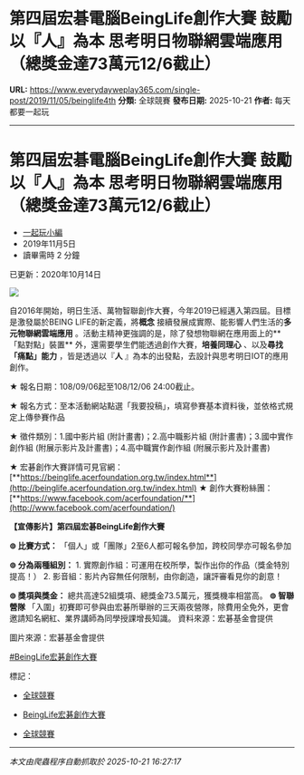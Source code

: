 # 第四屆宏碁電腦BeingLife創作大賽 鼓勵以『人』為本 思考明日物聯網雲端應用（總獎金達73萬元12/6截止）

**URL:** https://www.everydayweplay365.com/single-post/2019/11/05/beinglife4th
**分類:** 全球競賽
**發布日期:** 2025-10-21
**作者:** 每天都要一起玩

---

# 第四屆宏碁電腦BeingLife創作大賽 鼓勵以『人』為本 思考明日物聯網雲端應用（總獎金達73萬元12/6截止）

  * [一起玩小編](https://www.everydayweplay365.com/profile/7ed3b36a-475d-4d3d-b219-ead5fbbcccf1/profile)
  * 2019年11月5日
  * 讀畢需時 2 分鐘



已更新：2020年10月14日

  


![](https://static.wixstatic.com/media/d57202_86a4893de7f64ea7915a273b0471e8c3~mv2.png/v1/fill/w_85,h_32,al_c,q_85,usm_0.66_1.00_0.01,blur_2,enc_avif,quality_auto/d57202_86a4893de7f64ea7915a273b0471e8c3~mv2.png)

自2016年開始，明日生活、萬物智聯創作大賽，今年2019已經邁入第四屆。目標是激發屬於BEING LIFE的新定義，將**概念** 接續發展成實際、能影響人們生活的**多元物聯網雲端應用** 。活動主精神更強調的是，除了發想物聯網在應用面上的**「點對點」裝置** 外，還需要學生們能透過創作大賽，**培養同理心** 、以及**尋找「痛點」能力** ，皆是透過以『**人** 』為本的出發點，去設計與思考明日IOT的應用創作。

  


★ 報名日期：108/09/06起至108/12/06 24:00截止。

★ 報名方式：至本活動網站點選「我要投稿」，填寫參賽基本資料後，並依格式規定上傳參賽作品

★ 徵件類別：1.國中影片組 (附計畫書)；2.高中職影片組 (附計畫書)；3.國中實作創作組 (附展示影片及計畫書)；4.高中職實作創作組 (附展示影片及計畫書)

★ 宏碁創作大賽詳情可見官網：[**https://beinglife.acerfoundation.org.tw/index.html**](http://beinglife.acerfoundation.org.tw/index.html) ★ 創作大賽粉絲團：[**https://www.facebook.com/acerfoundation/**](http://www.facebook.com/acerfoundation/)

**【宣傳影片】第四屆宏碁BeingLife創作大賽**

  


**⊚ 比賽方式：** 「個人」或「團隊」2至6人都可報名參加，跨校同學亦可報名參加

**⊚ 分為兩種組別：** 1\. 實際創作組：可運用在校所學，製作出你的作品（獎金特別提高！） 2\. 影音組：影片內容無任何限制，由你創造，讓評審看見你的創意！

**⊚ 獎項與獎金：** 總共高達52組獎項、總獎金73.5萬元，獲獎機率相當高。 **⊚ 智聯營隊** 「入圍」初賽即可參與由宏碁所舉辦的三天兩夜營隊，除費用全免外，更會邀請知名網紅、業界講師為同學授課增長知識。 資料來源：宏碁基金會提供

圖片來源：宏碁基金會提供

[#BeingLife宏碁創作大賽](https://www.everydayweplay365.com/home/hashtags/BeingLife宏碁創作大賽)

標記：

  * [全球競賽](https://www.everydayweplay365.com/home/tags/全球競賽)
  * [BeingLife宏碁創作大賽](https://www.everydayweplay365.com/home/tags/beinglife宏碁創作大賽)



  * [全球競賽](https://www.everydayweplay365.com/home/categories/全球競賽)




---

*本文由爬蟲程序自動抓取於 2025-10-21 16:27:17*
